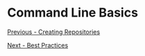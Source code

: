 # Command Line Basics

[Previous - Creating Repositories](./creating_repo)

[Next - Best Practices](./best_practices)

